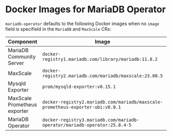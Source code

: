 # Docker Images for MariaDB Operator

`mariadb-operator` defaults to the following Docker images when no `image` field is specifield in the `MariaDB` and `MaxScale` CRs:

<table width="100%">
  <thead>
    <tr>
      <th width="20%">Component</th>
      <th width="60%">Image</th>
      <th width="20%">Architecture</th>
    </tr>
  </thead>
  <tbody>
    <tr>
      <td>MariaDB Community Server</td>
      <td><code>docker-registry1.mariadb.com/library/mariadb:11.8.2</code></td>
      <td><code>amd64</code> <code>arm64</code></td>
    </tr>
	  <tr>
      <td>MaxScale</td>
      <td><code>docker-registry2.mariadb.com/mariadb/maxscale:23.08.5</code></td>
      <td><code>amd64</code> <code>arm64</code></td>
    </tr>
    <tr>
      <td>Mysqld Exporter</td>
	    <td><code>prom/mysqld-exporter:v0.15.1</code></td>
      <td><code>amd64</code> <code>arm64</code></td>
    </tr>
    <tr>
      <td>MaxScale Prometheus exporter</td>
	    <td><code>docker-registry2.mariadb.com/mariadb/maxscale-prometheus-exporter-ubi:v0.0.1</code></td>
      <td><code>amd64</code> <code>arm64</code></td>
    </tr>
    <tr>
      <td>MariaDB Operator</td>
	    <td><code>docker-registry3.mariadb.com/mariadb-operator/mariadb-operator:25.8.4-5</code></td>
      <td><code>amd64</code> <code>arm64</code></td>
    </tr>
  </tbody>
</table>
